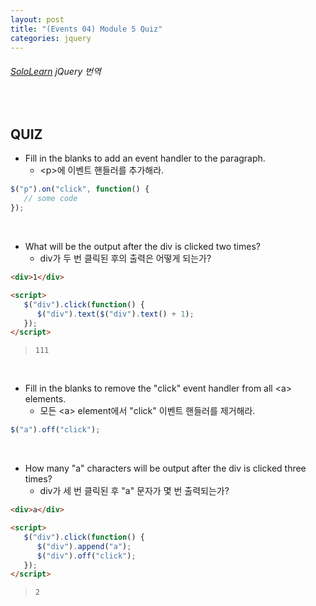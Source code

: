 ```yaml
---
layout: post
title: "(Events 04) Module 5 Quiz"
categories: jquery
---
```


###### [SoloLearn](https://www.sololearn.com/) jQuery 번역

<br>

## QUIZ

- Fill in the blanks to add an event handler to the paragraph.
  - \<p>에 이벤트 핸들러를 추가해라.

```js
$("p").on("click", function() {
   // some code
});
```

<br>

- What will be the output after the div is clicked two times?
  - div가 두 번 클릭된 후의 출력은 어떻게 되는가?

```html
<div>1</div>

<script>
   $("div").click(function() {
      $("div").text($("div").text() + 1);
   });
</script>
```

> `111`

<br>

- Fill in the blanks to remove the "click" event handler from all \<a> elements.
  - 모든 \<a> element에서 "click" 이벤트 핸들러를 제거해라.

```js
$("a").off("click");
```

<br>

- How many "a" characters will be output after the div is clicked three times?
  - div가 세 번 클릭된 후 "a" 문자가 몇 번 출력되는가?

```html
<div>a</div>

<script>
   $("div").click(function() {
      $("div").append("a");
      $("div").off("click");
   });
</script>
```

> `2`

<br>